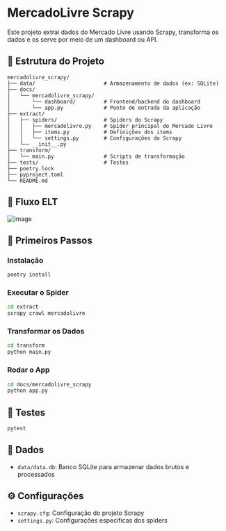 ﻿
# MercadoLivre Scrapy

Este projeto extrai dados do Mercado Livre usando Scrapy, transforma os dados e os serve por meio de um dashboard ou API.

## 🧱 Estrutura do Projeto

```
mercadolivre_scrapy/
├── data/                      # Armazenamento de dados (ex: SQLite)
├── docs/
│   └── mercadolivre_scrapy/
│       └── dashboard/         # Frontend/backend do dashboard
│       └── app.py             # Ponto de entrada da aplicação
├── extract/
│   ├── spiders/               # Spiders do Scrapy
│   │   ├── mercadolivre.py    # Spider principal do Mercado Livre
│   │   ├── items.py           # Definições dos items
│   │   └── settings.py        # Configurações do Scrapy
│   └── __init__.py
├── transform/
│   └── main.py                # Scripts de transformação
├── tests/                     # Testes
├── poetry.lock
├── pyproject.toml
└── README.md
```

## 🔄 Fluxo ELT

![image](https://github.com/user-attachments/assets/726c7520-30c0-45a1-82d7-9189c2847c21)


## 🚀 Primeiros Passos

### Instalação

```bash
poetry install
```

### Executar o Spider

```bash
cd extract
scrapy crawl mercadolivre
```

### Transformar os Dados

```bash
cd transform
python main.py
```

### Rodar o App

```bash
cd docs/mercadolivre_scrapy
python app.py
```

## 🧪 Testes

```bash
pytest
```

## 📁 Dados

- `data/data.db`: Banco SQLite para armazenar dados brutos e processados

## ⚙️ Configurações

- `scrapy.cfg`: Configuração do projeto Scrapy
- `settings.py`: Configurações específicas dos spiders
